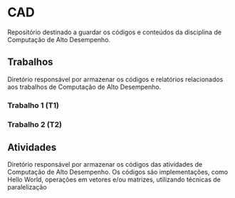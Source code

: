 # CAD
Repositório destinado a guardar os códigos e conteúdos da disciplina de Computação de Alto Desempenho.

## Trabalhos
Diretório responsável por armazenar os códigos e relatórios relacionados aos trabalhos de Computação de Alto Desempenho.

### Trabalho 1 (T1)

### Trabalho 2 (T2)

## Atividades
Diretório responsável por armazenar os códigos das atividades de Computação de Alto Desempenho. Os códigos são implementações, como Hello World, operações em vetores e/ou matrizes, utilizando técnicas de paralelização

